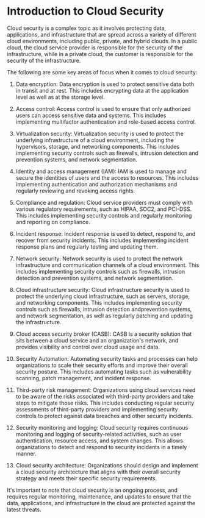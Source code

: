 # Introduction to Cloud Security

Cloud security is a complex topic as it involves protecting data, applications, and infrastructure that are spread
across a variety of different cloud environments, including public, private, and hybrid clouds. In a public cloud, the
cloud service provider is responsible for the security of the infrastructure, while in a private cloud, the customer is
responsible for the security of the infrastructure.

The following are some key areas of focus when it comes to cloud security:

1. Data encryption: Data encryption is used to protect sensitive data both in transit and at rest. This includes
   encrypting data at the application level as well as at the storage level.

2. Access control: Access control is used to ensure that only authorized users can access sensitive data and systems.
   This includes implementing multifactor authentication and role-based access control.

3. Virtualization security: Virtualization security is used to protect the underlying infrastructure of a cloud
   environment, including the hypervisors, storage, and networking components. This includes implementing security
   controls such as firewalls, intrusion detection and prevention systems, and network segmentation.

4. Identity and access management (IAM): IAM is used to manage and secure the identities of users and the access to
   resources. This includes implementing authentication and authorization mechanisms and regularly reviewing and
   revoking access rights.

5. Compliance and regulation: Cloud service providers must comply with various regulatory requirements, such as HIPAA,
   SOC2, and PCI-DSS. This includes implementing security controls and regularly monitoring and reporting on compliance.

6. Incident response: Incident response is used to detect, respond to, and recover from security incidents. This
   includes implementing incident response plans and regularly testing and updating them.

7. Network security: Network security is used to protect the network infrastructure and communication channels of a
   cloud environment. This includes implementing security controls such as firewalls, intrusion detection and prevention
   systems, and network segmentation.

8. Cloud infrastructure security: Cloud infrastructure security is used to protect the underlying cloud infrastructure,
   such as servers, storage, and networking components. This includes implementing security controls such as firewalls,
   intrusion detection andprevention systems, and network segmentation, as well as regularly patching and updating the
   infrastructure.

9. Cloud access security broker (CASB): CASB is a security solution that sits between a cloud service and an
   organization's network, and provides visibility and control over cloud usage and data.

10. Security Automation: Automating security tasks and processes can help organizations to scale their security efforts
    and improve their overall security posture. This includes automating tasks such as vulnerability scanning, patch
    management, and incident response.

11. Third-party risk management: Organizations using cloud services need to be aware of the risks associated with
    third-party providers and take steps to mitigate those risks. This includes conducting regular security assessments
    of third-party providers and implementing security controls to protect against data breaches and other security
    incidents.

12. Security monitoring and logging: Cloud security requires continuous monitoring and logging of security-related
    activities, such as user authentication, resource access, and system changes. This allows organizations to detect
    and respond to security incidents in a timely manner.

13. Cloud security architecture: Organizations should design and implement a cloud security architecture that aligns
    with their overall security strategy and meets their specific security requirements.

It's important to note that cloud security is an ongoing process, and requires regular monitoring, maintenance, and
updates to ensure that the data, applications, and infrastructure in the cloud are protected against the latest threats.